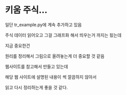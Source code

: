 # 키움 주식...

일단 tr_example.py에 계속 추가하고 있음  

주식 데이터 읽어오고 그걸 그래프화 해서 띄우는거 까지는 됬는데   

지금 중요한건  

원리를 정리해서 그림으로 올려놓는게 더 중요할 것 같음  

웹사이트를 참고해서 만들고 있는데  

해당 웹 사이트에 설명된 내용이 썩 깔끔하지 않아서   

읽고 다시 정리하는게 좋을 것 같다.   